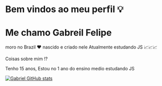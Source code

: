 # Bem vindos ao meu perfil 💡

# Me chamo Gabreil Felipe
moro no Brazil ❤️ nascido e criado nele 
Atualmente estudando JS 📈📈📈

Coisas sobre mim !?

Tenho 15 anos,
Estou no 1 ano do ensino medio estudando JS


[![Gabriel GitHub stats](https://github-readme-stats.vercel.app/api?username=Gabrielbalsanmartins)](https://github.com/anuraghazra/github-readme-stats)
